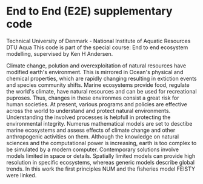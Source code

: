 # End to End (E2E) supplementary code
Technical University of Denmark - National Institute of Aquatic Resources                    DTU Aqua
This code is part of the special course: End to end ecosystem modelling, supervised by Ken H Andersen.


Climate change, polution and overexploitation of natural resources have modified earth's environment. This is mirrored in Ocean's physical and chemical properties, which are rapidly changing resulting in extiction events and species community shifts. Marine ecosystems provide food, regulate the world's climate, have natural resources and can be used for recreational puproses. Thus, changes in these environmes consist a great risk for human societies. At present, various programs and policies are effective across the world to understand and protect natural environments. Understanding the involved processes is helpfull in protecting the environmental integrity. Numerus mathematical models are set to desctibe marine ecosystems and assess effects of climate change and other anthropogenic activities on them. Although the knowledge on natural sciences and the computational power is increasing, earth is too complex to be simulated by a modern computer. Contemporary solutions involve models limited in space or details. Spatially limited models can provide high resolution in specific ecosystems, whereas generic models describe global trends. In this work the first principles NUM and the fisheries model FEISTY were linked. 
